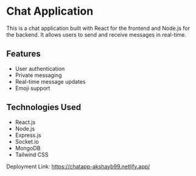 # Chat Application

This is a chat application built with React for the frontend and Node.js for the backend. It allows users to send and receive messages in real-time.

## Features

- User authentication
- Private messaging
- Real-time message updates
- Emoji support

## Technologies Used

- React.js
- Node.js
- Express.js
- Socket.io
- MongoDB
- Tailwind CSS

Deployment Link: https://chatapp-akshayb99.netlify.app/
